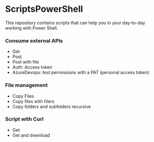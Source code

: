 # ScriptsPowerShell
This repository contains scripts that can help you in your day-to-day working with Power Shell.

### Consume external APIs
* Get
* Post
* Post with file
* Auth: Access token
* AzureDevops: test permissions with a PAT (personal access token)

### File management
* Copy Files
* Copy files with filers
* Copy folders and subfolders recursive

### Script with Curl
* Get
* Get and download
